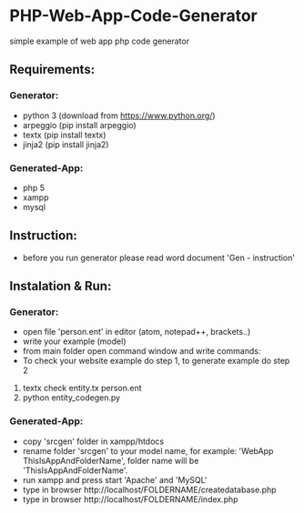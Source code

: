 # PHP-Web-App-Code-Generator
simple example of web app php code generator

## Requirements:
### Generator:
- python 3  (download from https://www.python.org/)
- arpeggio  (pip install arpeggio)
- textx  (pip install textx)
- jinja2  (pip install jinja2)

### Generated-App:
- php 5
- xampp
- mysql

## Instruction:
- before you run generator please read word document 'Gen - instruction'

## Instalation & Run:
### Generator:
- open file 'person.ent' in editor (atom, notepad++, brackets..)
- write your example (model)
- from main folder open command window and write commands:
- To check your website example do step 1, to generate example do step 2
 1. textx check entity.tx person.ent
 2. python entity_codegen.py

### Generated-App:
- copy 'srcgen' folder in xampp/htdocs
- rename folder 'srcgen'  to your model name, for example: 'WebApp ThisIsAppAndFolderName', folder name will be 'ThisIsAppAndFolderName'.
- run xampp and press start 'Apache' and 'MySQL'
- type in browser http://localhost/FOLDERNAME/createdatabase.php
- type in browser http://localhost/FOLDERNAME/index.php

